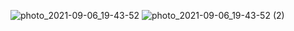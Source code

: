 ![photo_2021-09-06_19-43-52](https://user-images.githubusercontent.com/49922631/132246455-f9acb4db-7c00-44bd-bdfa-1c4462f48074.jpg)
![photo_2021-09-06_19-43-52 (2)](https://user-images.githubusercontent.com/49922631/132246459-5e96e6bf-904e-4b58-95fb-5510e0e02380.jpg)
